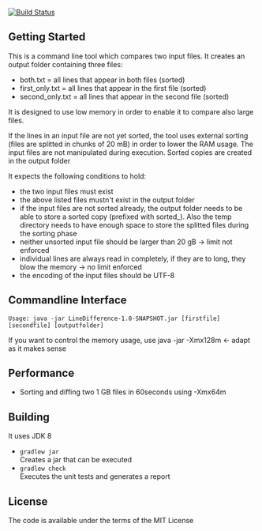 ﻿[![Build Status](https://travis-ci.com/patrickuhlmann/linedifference.svg?branch=master)](https://travis-ci.com/patrickuhlmann/linedifference)

## Getting Started

This is a command line tool which compares two input files. It creates an output folder containing three files:
  * both.txt = all lines that appear in both files (sorted)
  * first_only.txt = all lines that appear in the first file (sorted)
  * second_only.txt = all lines that appear in the second file (sorted)

It is designed to use low memory in order to enable it to compare also large files.

If the lines in an input file are not yet sorted, the tool uses external sorting (files are splitted in chunks of 20 mB) in order to lower the RAM usage. The input files are not manipulated during execution. Sorted copies are created in the output folder

It expects the following conditions to hold:
- the two input files must exist
- the above listed files mustn't exist in the output folder 
- if the input files are not sorted already, the output folder needs to be able to store a sorted copy (prefixed with sorted_). Also the temp directory needs to have enough space to store the splitted files during the sorting phase
- neither unsorted input file should be larger than 20 gB -> limit not enforced
- individual lines are always read in completely, if they are to long, they blow the memory -> no limit enforced
- the encoding of the input files should be UTF-8

## Commandline Interface 
```
Usage: java -jar LineDifference-1.0-SNAPSHOT.jar [firstfile] [secondfile] [outputfolder]
```
If you want to control the memory usage, use java -jar -Xmx128m ← adapt as it makes sense

## Performance
- Sorting and diffing two 1 GB files in 60seconds using -Xmx64m

## Building

It uses JDK 8

 * `gradlew jar` <br>
Creates a jar that can be executed
 * `gradlew check` <br>
Executes the unit tests and generates a report

## License

The code is available under the terms of the MIT License
